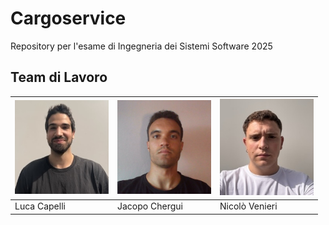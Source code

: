# Cargoservice
Repository per l'esame di Ingegneria dei Sistemi Software 2025

## Team di Lavoro

| <img src="images/luca_pic.jpeg" width="150"/> | <img src="images/jacopo_pic.jpeg" width="150"/> | <img src="images/nicolo_pic.jpeg" width="150"/> |
|-----------------------|-----------------------|-----------------------|
| Luca Capelli          | Jacopo Chergui        | Nicolò Venieri        |